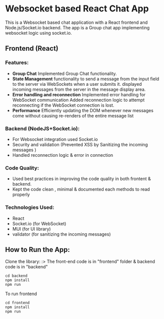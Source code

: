 # Websocket based React Chat App

This is a Websocket based chat application with a React frontend and Node.js/Socket.io backend. The app is a Group chat app implementing websocket logic using socket.io.

## Frontend (React)

### Features:

- **Group Chat** Implemented Group Chat functionality. 
- **State Management** functionality to send a message from the input field to the server via WebSockets when a user submits it.
displayed incoming messages from the server in the message display area.
 - **Error handling and reconnection** Implemented error handling for WebSocket communication
Added reconnection logic to attempt reconnecting if the WebSocket connection is lost.
  - **Performance** Efficiently updating the DOM whenever new messages come without causing re-renders of the entire message list
 

### Backend (NodeJS+Socket.io):

- For Websocket integration used Socket.io
- Security and validation (Prevented XSS by Sanitizing the incoming messages )
- Handled reconnection logic & error in connection

### Code Quality:

- Used best practices in improving the code quality in both frontent & backend.
- Kept the code clean , minimal & documented each methods to read properly


### Technologies Used:

- React
- Socket.io (for WebSocket)
- MUI (for UI library)
- validator (for sanitizing the incoming messages)
  

## How to Run the App:

Clone the library:
:> The front-end code is in "frontend" folder & backend code is in "backend"

```
cd backend
npm install
npm run
``````
To run frontend
```
cd frontend
npm install
npm run
``````
